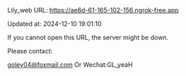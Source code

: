 Lily_web URL: https://ae6d-61-165-102-156.ngrok-free.app

Updated at: 2024-12-10 19:01:10

If you cannot open this URL, the server might be down.

Please contact: 

goley04@foxmail.com Or Wechat:GL_yeaH